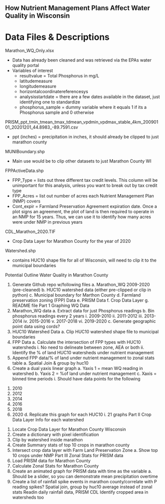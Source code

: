## How Nutrient Management Plans Affect Water Quality in Wisconsin

# Data Files & Descriptions
Marathon_WQ_Only.xlsx
- Data has already been cleaned and was retrieved via the EPAs water quality portal
- Variables of interest
  - resultvalue = Total Phosphorus in mg/L
  - latitudemeasure
  - longitudemeasure
  - horizontalcoordinatereferencesys
  - analysisstartdate = there are a few dates available in the dataset, just identifying one to standardize
  - phosphorus_sample = dummy variable where it equals 1 if its a Phosphorus sample and 0 otherwise

PRISM_ppt_tmin_tmean_tmax_tdmean_vpdmin_vpdmax_stable_4km_20090101_20201201_44.8983_-89.7591.csv
- ppt (inches) = precipitation in inches, it should already be clipped to just marathon county

MUNIBoundary.shp
- Main use would be to clip other datasets to just Marathon County WI

FPPActiveData.shp
- FPP_Type = lists out three different tax credit levels. This column will be unimportant for this analysis, unless you want to break out by tax credit type
- FPP_Acres = list out number of acres each Nutrient Management Plan (NMP) covers
- Cont_expir = Farmland Preservation Agreement expiration date. Once a plot signs an agreement, the plot of land is then required to operate in an NMP for 15 years. Thus, we can use it to identify how many acres were under NMP in previous years

CDL_Marathon_2020.TIF
- Crop Data Layer for Marathon County for the year of 2020

Watershed.shp
- contains HUC10 shape file for all of Wisconsin, will need to clip it to the municipal boundaries


Potential Outline
Water Quality in Marathon County
1)	Generate Github repo w/following files
a.	Marathon_WQ 2009-2020 (pre-cleaned)
b.	HUC10 watershed data (either pre-clipped or clip in python)
c.	Municipal boundary for Marthon County
d.	Farmland preservation zoning (FPP) Data
e.	PRISM Data
f.	Crop Data Layer
g.	README file
Part 1 Graphing WQ Data
2)	Marathon_WQ data
a.	Extract data for just Phosphorus readings
b.	Bin phosphorus readings every 2 years
i.	2009-2010
ii.	2011-2012
iii.	2013-2014
iv.	2015-2016
v.	2017-2018
vi.	2019-2020
c.	Generate geographic point data using cords?
3)	HUC10 Watershed Data
a.	Clip HUC10 watershed shape file to municipal boundaries
4)	FPP Data
a.	Calculate the intersection of FPP types with HUC10 watersheds
i.	No need to delineate between zone, AEA or both
ii.	Identify the % of land HUC10 watersheds under nutrient management 
5)	Append FPP data/% of land under nutrient management to zonal stats table
a.	Spatial Join & group by huc10
6)	Create a dual yaxis linear graph
a.	Yaxis 1 = mean WQ reading in watershed
b.	Yaxis 2 = %of land under nutrient management
c.	Xaxis = binned time periods
i.	Should have data points for the following
1.	2010
2.	2012
3.	2014
4.	2016
5.	2018
6.	2020
d.	Replicate this graph for each HUC10
i.	21 graphs
Part II Crop Data Layer Info for each watershed
1)	Locate Crop Data Layer for Marathon County Wisconsin
2)	Create a dictionary with pixel identification
3)	Clip by watershed inside marathon
4)	Create Summary stats of top 10 crops in marathon county
5)	Intersect crop data layer with Farm Land Preservation Zone 
a.	Show top 10 crops under NMP
Part III Zonal Stats for PRISM data
1)	Load PRISM data for Marathon County
2)	Calculate Zonal Stats for Marathon County
3)	Create an animated graph for PRISM data with time as the variable
a.	Should be a slider, so you can demonstrate mean precipitation overtime
4)	Create a list of rainfall spike events in marathon county/correlate with P reading spikes? 
Spatial join, group by huc10 average instead of zonal stats
Readin daily rainfall data, PRISM
CDL Identify cropped area in watersheds too
